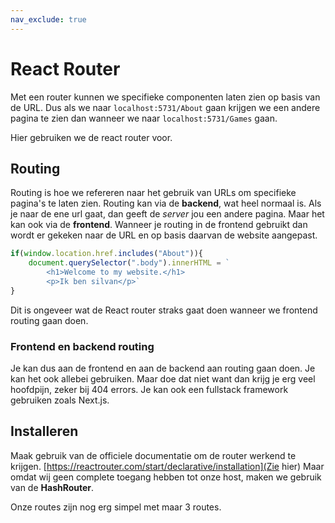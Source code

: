 ```yaml
---
nav_exclude: true
---
```


# React Router
Met een router kunnen we specifieke componenten laten zien op basis van de URL. Dus als we naar `localhost:5731/About` gaan krijgen we een andere pagina te zien dan wanneer we naar `localhost:5731/Games` gaan.

Hier gebruiken we de react router voor.

## Routing
Routing is hoe we refereren naar het gebruik van URLs om specifieke pagina's te laten zien. Routing kan via de **backend**, wat heel normaal is. Als je naar de ene url gaat, dan geeft de *server* jou een andere pagina. Maar het kan ook via de **frontend**. Wanneer je routing in de frontend gebruikt dan wordt er gekeken naar de URL en op basis daarvan de website aangepast.

```js
if(window.location.href.includes("About")){
    document.querySelector(".body").innerHTML = `
        <h1>Welcome to my website.</h1>
        <p>Ik ben silvan</p>`
}
```
Dit is ongeveer wat de React router straks gaat doen wanneer we frontend routing gaan doen. 

### Frontend en backend routing
Je kan dus aan de frontend en aan de backend aan routing gaan doen. Je kan het ook allebei gebruiken.
Maar doe dat niet want dan krijg je erg veel hoofdpijn, zeker bij 404 errors. 
Je kan ook een fullstack framework gebruiken zoals Next.js.

## Installeren
Maak gebruik van de officiele documentatie om de router werkend te krijgen.
[https://reactrouter.com/start/declarative/installation](Zie hier)
Maar omdat wij geen complete toegang hebben tot onze host, maken we gebruik van de **HashRouter**.


Onze routes zijn nog erg simpel met maar 3 routes.
